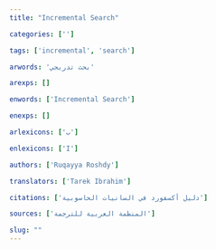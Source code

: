 ```yaml
---
title: "Incremental Search"

categories: ['']

tags: ['incremental', 'search']

arwords: 'بحث تدريجي'

arexps: []

enwords: ['Incremental Search']

enexps: []

arlexicons: ['ب']

enlexicons: ['I']

authors: ['Ruqayya Roshdy']

translators: ['Tarek Ibrahim']

citations: ['دليل أكسفورد في السانيات الحاسوبية']

sources: ['المنظمة العربية للترجمة']

slug: ""
---
```


